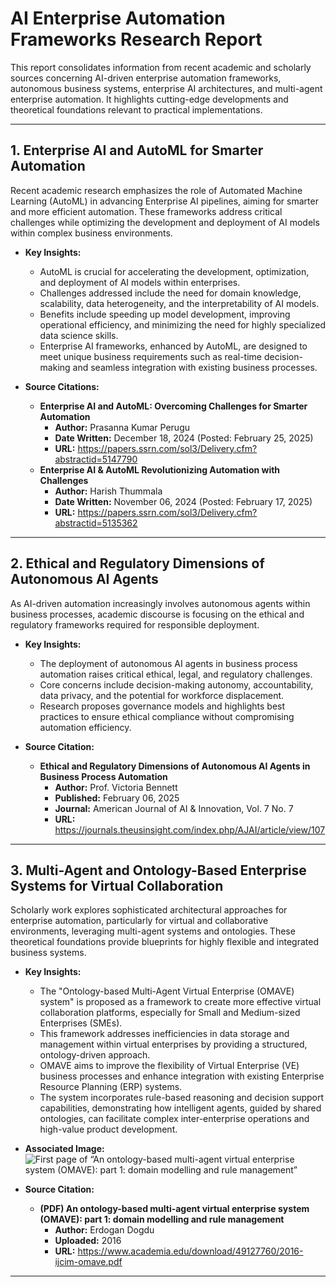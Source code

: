 # AI Enterprise Automation Frameworks Research Report

This report consolidates information from recent academic and scholarly sources concerning AI-driven enterprise automation frameworks, autonomous business systems, enterprise AI architectures, and multi-agent enterprise automation. It highlights cutting-edge developments and theoretical foundations relevant to practical implementations.

---

## 1. Enterprise AI and AutoML for Smarter Automation

Recent academic research emphasizes the role of Automated Machine Learning (AutoML) in advancing Enterprise AI pipelines, aiming for smarter and more efficient automation. These frameworks address critical challenges while optimizing the development and deployment of AI models within complex business environments.

*   **Key Insights:**
    *   AutoML is crucial for accelerating the development, optimization, and deployment of AI models within enterprises.
    *   Challenges addressed include the need for domain knowledge, scalability, data heterogeneity, and the interpretability of AI models.
    *   Benefits include speeding up model development, improving operational efficiency, and minimizing the need for highly specialized data science skills.
    *   Enterprise AI frameworks, enhanced by AutoML, are designed to meet unique business requirements such as real-time decision-making and seamless integration with existing business processes.

*   **Source Citations:**
    *   **Enterprise AI and AutoML: Overcoming Challenges for Smarter Automation**
        *   **Author:** Prasanna Kumar Perugu
        *   **Date Written:** December 18, 2024 (Posted: February 25, 2025)
        *   **URL:** https://papers.ssrn.com/sol3/Delivery.cfm?abstractid=5147790
    *   **Enterprise AI & AutoML Revolutionizing Automation with Challenges**
        *   **Author:** Harish Thummala
        *   **Date Written:** November 06, 2024 (Posted: February 17, 2025)
        *   **URL:** https://papers.ssrn.com/sol3/Delivery.cfm?abstractid=5135362

---

## 2. Ethical and Regulatory Dimensions of Autonomous AI Agents

As AI-driven automation increasingly involves autonomous agents within business processes, academic discourse is focusing on the ethical and regulatory frameworks required for responsible deployment.

*   **Key Insights:**
    *   The deployment of autonomous AI agents in business process automation raises critical ethical, legal, and regulatory challenges.
    *   Core concerns include decision-making autonomy, accountability, data privacy, and the potential for workforce displacement.
    *   Research proposes governance models and highlights best practices to ensure ethical compliance without compromising automation efficiency.

*   **Source Citation:**
    *   **Ethical and Regulatory Dimensions of Autonomous AI Agents in Business Process Automation**
        *   **Author:** Prof. Victoria Bennett
        *   **Published:** February 06, 2025
        *   **Journal:** American Journal of AI & Innovation, Vol. 7 No. 7
        *   **URL:** https://journals.theusinsight.com/index.php/AJAI/article/view/107

---

## 3. Multi-Agent and Ontology-Based Enterprise Systems for Virtual Collaboration

Scholarly work explores sophisticated architectural approaches for enterprise automation, particularly for virtual and collaborative environments, leveraging multi-agent systems and ontologies. These theoretical foundations provide blueprints for highly flexible and integrated business systems.

*   **Key Insights:**
    *   The "Ontology-based Multi-Agent Virtual Enterprise (OMAVE) system" is proposed as a framework to create more effective virtual collaboration platforms, especially for Small and Medium-sized Enterprises (SMEs).
    *   This framework addresses inefficiencies in data storage and management within virtual enterprises by providing a structured, ontology-driven approach.
    *   OMAVE aims to improve the flexibility of Virtual Enterprise (VE) business processes and enhance integration with existing Enterprise Resource Planning (ERP) systems.
    *   The system incorporates rule-based reasoning and decision support capabilities, demonstrating how intelligent agents, guided by shared ontologies, can facilitate complex inter-enterprise operations and high-value product development.

*   **Associated Image:**
    ![First page of “An ontology-based multi-agent virtual enterprise system (OMAVE): part 1: domain modelling and rule management”](https://0.academia-photos.com/attachment_thumbnails/49127760/mini_magick20190201-16003-q1hbq5.png?1549053078)

*   **Source Citation:**
    *   **(PDF) An ontology-based multi-agent virtual enterprise system (OMAVE): part 1: domain modelling and rule management**
        *   **Author:** Erdogan Dogdu
        *   **Uploaded:** 2016
        *   **URL:** https://www.academia.edu/download/49127760/2016-ijcim-omave.pdf

---